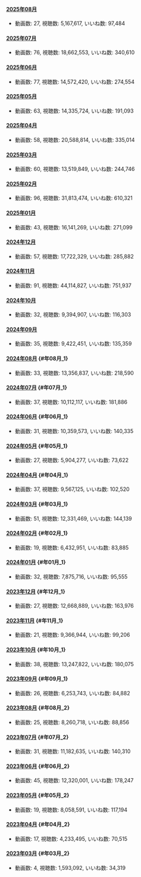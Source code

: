 #### [2025年08月](videos/202508 "wikilink")

-   動画数: 27, 視聴数: 5,167,617, いいね数: 97,484

#### [2025年07月](videos/202507 "wikilink")

-   動画数: 76, 視聴数: 18,662,553, いいね数: 340,610

#### [2025年06月](videos/202506 "wikilink")

-   動画数: 77, 視聴数: 14,572,420, いいね数: 274,554

#### [2025年05月](videos/202505 "wikilink")

-   動画数: 63, 視聴数: 14,335,724, いいね数: 191,093

#### [2025年04月](videos/202504 "wikilink")

-   動画数: 58, 視聴数: 20,588,814, いいね数: 335,014

#### [2025年03月](videos/202503 "wikilink")

-   動画数: 60, 視聴数: 13,519,849, いいね数: 244,746

#### [2025年02月](videos/202502 "wikilink")

-   動画数: 96, 視聴数: 31,813,474, いいね数: 610,321

#### [2025年01月](videos/202501 "wikilink")

-   動画数: 43, 視聴数: 16,141,269, いいね数: 271,099

#### [2024年12月](videos/202412 "wikilink")

-   動画数: 57, 視聴数: 17,722,329, いいね数: 285,882

#### [2024年11月](videos/202411 "wikilink")

-   動画数: 91, 視聴数: 44,114,827, いいね数: 751,937

#### [2024年10月](videos/202410 "wikilink")

-   動画数: 32, 視聴数: 9,394,907, いいね数: 116,303

#### [2024年09月](videos/202409 "wikilink")

-   動画数: 35, 視聴数: 9,422,451, いいね数: 135,359

#### [2024年08月](videos/202408 "wikilink") {#年08月_1}

-   動画数: 33, 視聴数: 13,356,837, いいね数: 218,590

#### [2024年07月](videos/202407 "wikilink") {#年07月_1}

-   動画数: 37, 視聴数: 10,112,117, いいね数: 181,886

#### [2024年06月](videos/202406 "wikilink") {#年06月_1}

-   動画数: 31, 視聴数: 10,359,573, いいね数: 140,335

#### [2024年05月](videos/202405 "wikilink") {#年05月_1}

-   動画数: 27, 視聴数: 5,904,277, いいね数: 73,622

#### [2024年04月](videos/202404 "wikilink") {#年04月_1}

-   動画数: 37, 視聴数: 9,567,125, いいね数: 102,520

#### [2024年03月](videos/202403 "wikilink") {#年03月_1}

-   動画数: 51, 視聴数: 12,331,469, いいね数: 144,139

#### [2024年02月](videos/202402 "wikilink") {#年02月_1}

-   動画数: 19, 視聴数: 6,432,951, いいね数: 83,885

#### [2024年01月](videos/202401 "wikilink") {#年01月_1}

-   動画数: 32, 視聴数: 7,875,716, いいね数: 95,555

#### [2023年12月](videos/202312 "wikilink") {#年12月_1}

-   動画数: 27, 視聴数: 12,668,889, いいね数: 163,976

#### [2023年11月](videos/202311 "wikilink") {#年11月_1}

-   動画数: 21, 視聴数: 9,366,944, いいね数: 99,206

#### [2023年10月](videos/202310 "wikilink") {#年10月_1}

-   動画数: 38, 視聴数: 13,247,822, いいね数: 180,075

#### [2023年09月](videos/202309 "wikilink") {#年09月_1}

-   動画数: 26, 視聴数: 6,253,743, いいね数: 84,882

#### [2023年08月](videos/202308 "wikilink") {#年08月_2}

-   動画数: 25, 視聴数: 8,260,718, いいね数: 88,856

#### [2023年07月](videos/202307 "wikilink") {#年07月_2}

-   動画数: 31, 視聴数: 11,182,635, いいね数: 140,310

#### [2023年06月](videos/202306 "wikilink") {#年06月_2}

-   動画数: 45, 視聴数: 12,320,001, いいね数: 178,247

#### [2023年05月](videos/202305 "wikilink") {#年05月_2}

-   動画数: 19, 視聴数: 8,058,591, いいね数: 117,194

#### [2023年04月](videos/202304 "wikilink") {#年04月_2}

-   動画数: 17, 視聴数: 4,233,495, いいね数: 70,515

#### [2023年03月](videos/202303 "wikilink") {#年03月_2}

-   動画数: 4, 視聴数: 1,593,092, いいね数: 34,319

